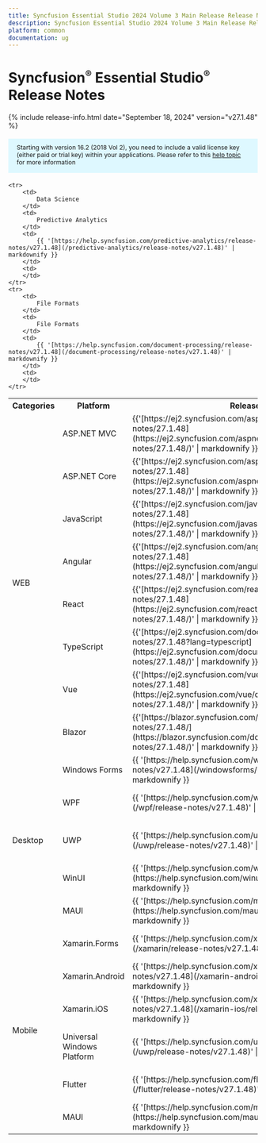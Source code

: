 ```yaml
---
title: Syncfusion Essential Studio 2024 Volume 3 Main Release Release Notes  
description: Syncfusion Essential Studio 2024 Volume 3 Main Release Release Notes  
platform: common
documentation: ug
---
```


# Syncfusion<sup style="font-size:70%">&reg;</sup> Essential Studio<sup style="font-size:70%">&reg;</sup>  Release Notes  

{% include release-info.html date="September 18, 2024"   version="v27.1.48" %}

<style>
    #license {
        font-size: .88em !important;
        margin-top: 1.5em;
        margin-bottom: 1.5em;
        background-color: #def8ff;
        padding: 10px 17px 14px;
    }
</style>

<div id="license">
    Starting with version 16.2 (2018 Vol 2), you need to include a valid license key (either paid or trial key) within your applications.
    Please refer to this <a href="/common/essential-studio/licensing/license-key">help topic</a> for more information
</div>



<table>
    <tr>
        <th>
            Categories
        </th>
        <th>
            Platform
        </th>
        <th>
            Release Notes
        </th>
        <th>
            Read Me
        </th>
    </tr>
    <tr>
        <td rowspan="8">
            WEB
        </td>
        <td>
            ASP.NET MVC
        </td>
        <td>
            {{'[https://ej2.syncfusion.com/aspnetmvc/documentation/release-notes/27.1.48](https://ej2.syncfusion.com/aspnetmvc/documentation/release-notes/27.1.48/)' | markdownify }}
        </td>
        <td>
            {{'[http://files2.syncfusion.com/Installs/v27.1.48/ReadMe/web/ASPMVC.html](http://files2.syncfusion.com/Installs/v27.1.48/ReadMe/web/ASPMVC.html)' | markdownify }}
        </td>
    </tr>
    <tr>
        <td>
            ASP.NET Core
        </td>
        <td>
            {{'[https://ej2.syncfusion.com/aspnetcore/documentation/release-notes/27.1.48](https://ej2.syncfusion.com/aspnetcore/documentation/release-notes/27.1.48/)' | markdownify }}
        </td>
        <td>
            {{'[http://files2.syncfusion.com/Installs/v27.1.48/ReadMe/web/ASPNETCORE.html](http://files2.syncfusion.com/Installs/v27.1.48/ReadMe/web/ASPNETCORE.html)' | markdownify }}
        </td>
    </tr>
    <tr>
        <td>
            JavaScript
        </td>
        <td>
            {{'[https://ej2.syncfusion.com/javascript/documentation/release-notes/27.1.48](https://ej2.syncfusion.com/javascript/documentation/release-notes/27.1.48/)' | markdownify }}
        </td>
        <td>
            {{'[http://files2.syncfusion.com/Installs/v27.1.48/ReadMe/web/JavaScript.html](http://files2.syncfusion.com/Installs/v27.1.48/ReadMe/web/JavaScript.html)' | markdownify }}
        </td>
    </tr>
    <tr>
        <td>
            Angular
        </td>
        <td>
            {{'[https://ej2.syncfusion.com/angular/documentation/release-notes/27.1.48](https://ej2.syncfusion.com/angular/documentation/release-notes/27.1.48/)' | markdownify }}
        </td>
        <td>
            {{'[http://files2.syncfusion.com/Installs/v27.1.48/ReadMe/web/Angular.html](http://files2.syncfusion.com/Installs/v27.1.48/ReadMe/web/Angular.html)' | markdownify }}
        </td>
    </tr>
    <tr>
        <td>
            React
        </td>
        <td>
            {{'[https://ej2.syncfusion.com/react/documentation/release-notes/27.1.48](https://ej2.syncfusion.com/react/documentation/release-notes/27.1.48/)' | markdownify }}
        </td>
        <td>
            {{'[http://files2.syncfusion.com/Installs/v27.1.48/ReadMe/web/React.html](http://files2.syncfusion.com/Installs/v27.1.48/ReadMe/web/React.html)' | markdownify }}
        </td>
    </tr>
    <tr>
        <td>
            TypeScript
        </td>
        <td>
            {{'[https://ej2.syncfusion.com/documentation/release-notes/27.1.48?lang=typescript](https://ej2.syncfusion.com/documentation/release-notes/27.1.48/)' | markdownify }}
        </td>
        <td>
            {{'[http://files2.syncfusion.com/Installs/v27.1.48/ReadMe/web/TypeScript.html](http://files2.syncfusion.com/Installs/v27.1.48/ReadMe/web/TypeScript.html)' | markdownify }}
        </td>
    </tr>
    <tr>
        <td>
            Vue
        </td>
        <td>
            {{'[https://ej2.syncfusion.com/vue/documentation/release-notes/27.1.48](https://ej2.syncfusion.com/vue/documentation/release-notes/27.1.48/)' | markdownify }}
        </td>
        <td>
            {{'[http://files2.syncfusion.com/Installs/v27.1.48/ReadMe/web/Vue.html](http://files2.syncfusion.com/Installs/v27.1.48/ReadMe/web/Vue.html)' | markdownify }}
        </td>
    </tr>
    <tr>
        <td>
            Blazor
        </td>
        <td>
            {{'[https://blazor.syncfusion.com/documentation/release-notes/27.1.48/](https://blazor.syncfusion.com/documentation/release-notes/27.1.48/)' | markdownify }}
        </td>
        <td>
            {{'[http://files2.syncfusion.com/Installs/v27.1.48/ReadMe/web/Blazor.html](http://files2.syncfusion.com/Installs/v27.1.48/ReadMe/web/Blazor.html)' | markdownify }}
        </td>
    </tr>
    <tr>
        <td rowspan="5">
            Desktop
        </td>
        <td>
            Windows Forms
        </td>
        <td>
            {{ '[https://help.syncfusion.com/windowsforms/release-notes/v27.1.48](/windowsforms/release-notes/v27.1.48)' | markdownify }}
        </td>
        <td>
            {{ '[http://files2.syncfusion.com/Installs/v27.1.48/ReadMe/WindowsForms.html](http://files2.syncfusion.com/Installs/v27.1.48/ReadMe/WindowsForms.html)' | markdownify }}
        </td>
    </tr>
    <tr>
        <td>
            WPF
        </td>
        <td>
            {{ '[https://help.syncfusion.com/wpf/release-notes/v27.1.48](/wpf/release-notes/v27.1.48)' | markdownify }}
        </td>
        <td>
            {{ '[http://files2.syncfusion.com/Installs/v27.1.48/ReadMe/WPF.html](http://files2.syncfusion.com/Installs/v27.1.48/ReadMe/WPF.html)' | markdownify }}
        </td>
    </tr>
    <tr>
        <td>
            UWP
        </td>
        <td>
            {{ '[https://help.syncfusion.com/uwp/release-notes/v27.1.48](/uwp/release-notes/v27.1.48)' | markdownify }}
        </td>
        <td>
            {{ '[http://files2.syncfusion.com/Installs/v27.1.48/ReadMe/UniversalWindows.html](http://files2.syncfusion.com/Installs/v27.1.48/ReadMe/UniversalWindows.html)' | markdownify }}
        </td>
    </tr>
    <tr>
        <td>
            WinUI
        </td>
        <td>
            {{ '[https://help.syncfusion.com/winui/release-notes/v27.1.48](https://help.syncfusion.com/winui/release-notes/v27.1.48)' | markdownify }}
        </td>
        <td>
            {{ '[http://files2.syncfusion.com/Installs/v27.1.48/ReadMe/WinUI.html](http://files2.syncfusion.com/Installs/v27.1.48/ReadMe/WinUI.html)' | markdownify }}
        </td>
    </tr>
    <tr>
        <td>
            MAUI
        </td>
        <td>
            {{ '[https://help.syncfusion.com/maui/release-notes/v27.1.48](https://help.syncfusion.com/maui/release-notes/v27.1.48)' | markdownify }}
        </td>
        <td>
            {{ '[http://files2.syncfusion.com/Installs/v27.1.48/ReadMe/.NETMAUI.html](http://files2.syncfusion.com/Installs/v27.1.48/ReadMe/.NETMAUI.html)' | markdownify }}
        </td>
    </tr>
    <tr>
        <td rowspan="6">
            Mobile
        </td>
        <td>
            Xamarin.Forms
        </td>
        <td>
            {{ '[https://help.syncfusion.com/xamarin/release-notes/v27.1.48](/xamarin/release-notes/v27.1.48)' | markdownify }}
        </td>
        <td>
            {{ '[http://files2.syncfusion.com/Installs/v27.1.48/ReadMe/Xamarin_Forms.html](http://files2.syncfusion.com/Installs/v27.1.48/ReadMe/Xamarin_Forms.html)' | markdownify }}
        </td>
    </tr>
    <tr>
        <td>
            Xamarin.Android
        </td>
        <td>
            {{ '[https://help.syncfusion.com/xamarin-android/release-notes/v27.1.48](/xamarin-android/release-notes/v27.1.48)' | markdownify }}
        </td>
        <td>
            {{ '[http://files2.syncfusion.com/Installs/v27.1.48/ReadMe/Xamarin_Forms.html](http://files2.syncfusion.com/Installs/v27.1.48/ReadMe/Xamarin_Forms.html)' | markdownify }}
        </td>
    </tr>
    <tr>
        <td>
            Xamarin.iOS
        </td>
        <td>
            {{ '[https://help.syncfusion.com/xamarin-ios/release-notes/v27.1.48](/xamarin-ios/release-notes/v27.1.48)' | markdownify }}
        </td>
        <td>
            {{ '[http://files2.syncfusion.com/Installs/v27.1.48/ReadMe/Xamarin_Forms.html](http://files2.syncfusion.com/Installs/v27.1.48/ReadMe/Xamarin_Forms.html)' | markdownify }}
        </td>
    </tr>
    <tr>
        <td>
            Universal Windows Platform
        </td>
        <td>
            {{ '[https://help.syncfusion.com/uwp/release-notes/v27.1.48](/uwp/release-notes/v27.1.48)' | markdownify }}
        </td>
        <td>
            {{ '[http://files2.syncfusion.com/Installs/v27.1.48/ReadMe/UniversalWindows.html](http://files2.syncfusion.com/Installs/v27.1.48/ReadMe/UniversalWindows.html)' | markdownify }}
        </td>
    </tr>
    <tr>
        <td>
            Flutter
        </td>
        <td>
            {{ '[https://help.syncfusion.com/flutter/release-notes/v27.1.48](/flutter/release-notes/v27.1.48)' | markdownify }}
        </td>
        <td>
            {{ '[http://files2.syncfusion.com/Installs/v27.1.48/ReadMe/Flutter.html](http://files2.syncfusion.com/Installs/v27.1.48/ReadMe/Flutter.html)' | markdownify }}
        </td>
    </tr>
    <tr>
        <td>
            MAUI
        </td>
        <td>
            {{ '[https://help.syncfusion.com/maui/release-notes/v27.1.48](https://help.syncfusion.com/maui/release-notes/v27.1.48)' | markdownify }}
        </td>
        <td>
            {{ '[http://files2.syncfusion.com/Installs/v27.1.48/ReadMe/.NETMAUI.html](http://files2.syncfusion.com/Installs/v27.1.48/ReadMe/.NETMAUI.html)' | markdownify }}
        </td>
    </tr>



    <tr>
        <td>
            Data Science
        </td>
        <td>
            Predictive Analytics
        </td>
        <td>
            {{ '[https://help.syncfusion.com/predictive-analytics/release-notes/v27.1.48](/predictive-analytics/release-notes/v27.1.48)' | markdownify }}
        </td>
        <td>
        </td>
    </tr>
    <tr>
        <td>
            File Formats
        </td>
        <td>
            File Formats
        </td>
        <td>
            {{ '[https://help.syncfusion.com/document-processing/release-notes/v27.1.48](/document-processing/release-notes/v27.1.48)' | markdownify }}
        </td>
        <td>
        </td>
    </tr>
</table>